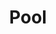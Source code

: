 ---
title: "Pool"
description: "Enjoy Private, Shallow end, Outdoor swimming pool"
icon: "WavesLadder"
order: 3
---